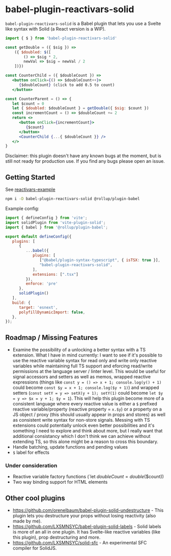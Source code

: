 # babel-plugin-reactivars-solid

`babel-plugin-reactivars-solid` is a Babel plugin that lets you use a Svelte like syntax with Solid (a React version is a WIP).


```jsx
import { $ } from 'babel-plugin-reactivars-solid'

const getDouble = ({ $sig }) => 
	({ $doubled: $([
		() => $sig * 2,
		newVal => $sig = newVal / 2
	])})

const CounterChild = ({ $doubleCount }) =>
   <button onClick={() => $doubleCount++}>
      {$doubleCount} (click to add 0.5 to count)
   </button>

const CounterParent = () => {
   let $count = 0
   let { $doubled: $doubleCount } = getDouble({ $sig: $count })
   const incrementCount = () => $doubleCount += 2
   return <>
      <button onClick={incrementCount}>
         {$count}
      </button>
      <CounterChild {...{ $doubleCount }} />
   </>
}
```

Disclaimer: this plugin doesn't have any known bugs at the moment, but is still not ready for production use. If you find any bugs please open an issue.


## Getting Started

See [reactivars-example](https://github.com/orenelbaum/reactivars-example)

```sh
npm i -D babel-plugin-reactivars-solid @rollup/plugin-babel
```

Example config:
```js
import { defineConfig } from 'vite';
import solidPlugin from 'vite-plugin-solid';
import { babel } from '@rollup/plugin-babel';

export default defineConfig({
   plugins: [
      {
         ...babel({
            plugins: [
               ["@babel/plugin-syntax-typescript", { isTSX: true }],
               "babel-plugin-reactivars-solid",
            ],
            extensions: [".tsx"]
         }),
         enforce: 'pre'
      },
      solidPlugin()
   ],
   build: {
      target: 'esnext',
      polyfillDynamicImport: false,
   },
});
```


## Roadmap / Missing Features
- Examine the possibility of a unlocking a better syntax with a TS extension. What I have in mind currently: I want to see if it's possible to use the reactive variable syntax for read only and write only reactive variables while maintaining full TS support and eforcing read/write permissions at the language server / linter level. This would be useful for signal accessors and setters as well as memos, wrapped reactive expressions (things like `const y = () => x + 1; console.log(y() + 1)` could become `const $y = x + 1; console.log($y + 1)`) and wrapped setters (`const setY = y => setX(y + 1); setY(1)` could become `let $y = y => $x = y + 1; $y = 1`). This will help this plugin become more of a consistent language where every reactive value is either a `$` prefixed reactive variable/property (reactive property = `x.$y`) or a property on a JS object / proxy (this should usually appear in props and stores) as well as consistent write syntax for non-store signals. Messing with TS extensions could potentially unlock even better possibilities and it's something I need to explore and think about more, but I really want that additional consistancy which I don't think we can achieve without extending TS, so this alone might be a reason to cross this boundary.
- Handle batching, update functions and pending values
- `$` label for effects
### Under consideration
- Reactive variable factory functions (`let $doubleCount = double$($count))
- Two way binding support for HTML elements



## Other cool plugins
- https://github.com/orenelbaum/babel-plugin-solid-undestructure - This plugin lets you destructure your props without losing reactivity (also made by me).
- https://github.com/LXSMNSYC/babel-plugin-solid-labels - Solid labels is more of an all in one plugin. It has Svelte-like reactive variables (like this plugin), prop destructuring and more.
- https://github.com/LXSMNSYC/solid-sfc - An experimental SFC compiler for SolidJS.
